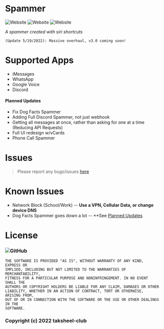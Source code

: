 # Spammer
![Website](https://img.shields.io/website?down_message=Dad%20Joke&style=for-the-badge&up_message=Dad%20Joke&url=https%3A%2F%2Ficanhazdadjoke.com)
![Website](https://img.shields.io/website?down_message=Dog%20Facts&style=for-the-badge&up_message=Dog%20Facts&url=https%3A%2F%2Fdog-facts-api.herokuapp.com%2F)
![Website](https://img.shields.io/website?down_message=Insult&style=for-the-badge&up_message=Insult&url=https%3A%2F%2Fevilinsult.com%2Fgenerate_insult.php%3Flang%3Den%26type%3Djson)

*A spammer created with siri shortcuts*

```
(Update 5/19/2022): Massive overhaul, v3.0 coming soon!
```

# Supported Apps
- iMessages
- WhatsApp
- Google Voice
- Discord

#### Planned Updates
- Fix Dog Facts Spammer
- Adding Full Discord Spammer, not just webhook
- Getting all messages at once, rather than asking for one at a time (Reducing API Requests)
- Full UI redesign w/vCards
- Phone Call Spammer

# Issues
> Please report any bugs/issues [here](https://github.com/taksheel-club/Spammer/issues/new)

# Known Issues
- Network Block (School/Work) -- **Use a VPN, Cellular Data, or change device DNS**
- Dog Facts Spammer goes down a lot -- **See [Planned Updates](https://github.com/taksheel-club/Spammer/edit/main/README.md#known-issues)

# License
### ![GitHub](https://img.shields.io/github/license/taksheel-club/Spammer?style=for-the-badge)
```
THE SOFTWARE IS PROVIDED "AS IS", WITHOUT WARRANTY OF ANY KIND, EXPRESS OR
IMPLIED, INCLUDING BUT NOT LIMITED TO THE WARRANTIES OF MERCHANTABILITY,
FITNESS FOR A PARTICULAR PURPOSE AND NONINFRINGEMENT. IN NO EVENT SHALL THE
AUTHORS OR COPYRIGHT HOLDERS BE LIABLE FOR ANY CLAIM, DAMAGES OR OTHER
LIABILITY, WHETHER IN AN ACTION OF CONTRACT, TORT OR OTHERWISE, ARISING FROM,
OUT OF OR IN CONNECTION WITH THE SOFTWARE OR THE USE OR OTHER DEALINGS IN THE
SOFTWARE.
```
### Copyright (c) 2022 taksheel-club
